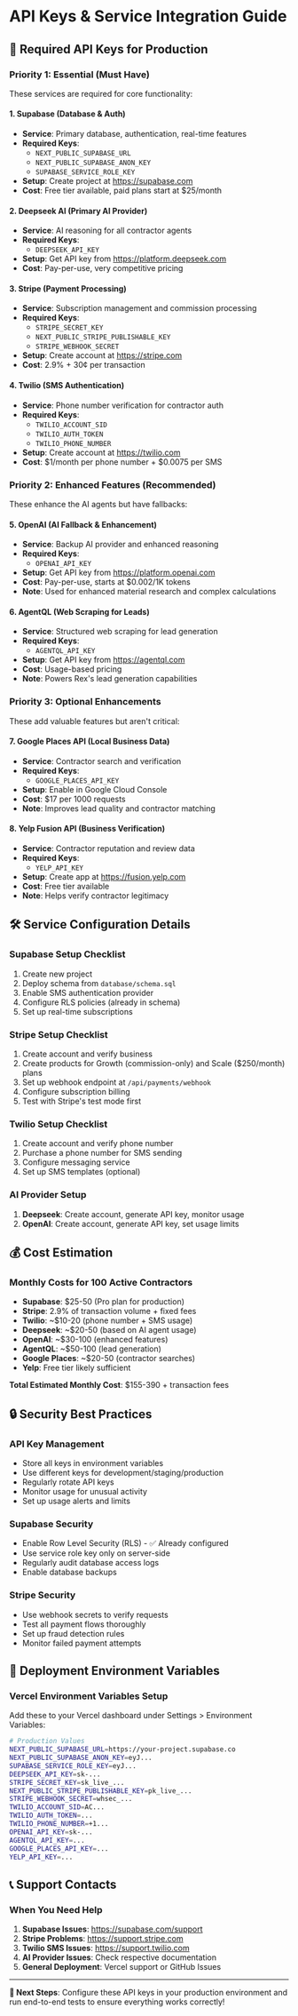 # API Keys & Service Integration Guide

## 🔑 Required API Keys for Production

### Priority 1: Essential (Must Have)
These services are required for core functionality:

#### 1. Supabase (Database & Auth)
- **Service**: Primary database, authentication, real-time features
- **Required Keys**:
  - `NEXT_PUBLIC_SUPABASE_URL`
  - `NEXT_PUBLIC_SUPABASE_ANON_KEY` 
  - `SUPABASE_SERVICE_ROLE_KEY`
- **Setup**: Create project at https://supabase.com
- **Cost**: Free tier available, paid plans start at $25/month

#### 2. Deepseek AI (Primary AI Provider)
- **Service**: AI reasoning for all contractor agents
- **Required Keys**:
  - `DEEPSEEK_API_KEY`
- **Setup**: Get API key from https://platform.deepseek.com
- **Cost**: Pay-per-use, very competitive pricing

#### 3. Stripe (Payment Processing)
- **Service**: Subscription management and commission processing
- **Required Keys**:
  - `STRIPE_SECRET_KEY`
  - `NEXT_PUBLIC_STRIPE_PUBLISHABLE_KEY`
  - `STRIPE_WEBHOOK_SECRET`
- **Setup**: Create account at https://stripe.com
- **Cost**: 2.9% + 30¢ per transaction

#### 4. Twilio (SMS Authentication)
- **Service**: Phone number verification for contractor auth
- **Required Keys**:
  - `TWILIO_ACCOUNT_SID`
  - `TWILIO_AUTH_TOKEN`
  - `TWILIO_PHONE_NUMBER`
- **Setup**: Create account at https://twilio.com
- **Cost**: $1/month per phone number + $0.0075 per SMS

### Priority 2: Enhanced Features (Recommended)
These enhance the AI agents but have fallbacks:

#### 5. OpenAI (AI Fallback & Enhancement)
- **Service**: Backup AI provider and enhanced reasoning
- **Required Keys**:
  - `OPENAI_API_KEY`
- **Setup**: Get API key from https://platform.openai.com
- **Cost**: Pay-per-use, starts at $0.002/1K tokens
- **Note**: Used for enhanced material research and complex calculations

#### 6. AgentQL (Web Scraping for Leads)
- **Service**: Structured web scraping for lead generation
- **Required Keys**:
  - `AGENTQL_API_KEY`
- **Setup**: Get API key from https://agentql.com
- **Cost**: Usage-based pricing
- **Note**: Powers Rex's lead generation capabilities

### Priority 3: Optional Enhancements
These add valuable features but aren't critical:

#### 7. Google Places API (Local Business Data)
- **Service**: Contractor search and verification
- **Required Keys**:
  - `GOOGLE_PLACES_API_KEY`
- **Setup**: Enable in Google Cloud Console
- **Cost**: $17 per 1000 requests
- **Note**: Improves lead quality and contractor matching

#### 8. Yelp Fusion API (Business Verification)
- **Service**: Contractor reputation and review data
- **Required Keys**:
  - `YELP_API_KEY`
- **Setup**: Create app at https://fusion.yelp.com
- **Cost**: Free tier available
- **Note**: Helps verify contractor legitimacy

## 🛠 Service Configuration Details

### Supabase Setup Checklist
1. Create new project
2. Deploy schema from `database/schema.sql`
3. Enable SMS authentication provider
4. Configure RLS policies (already in schema)
5. Set up real-time subscriptions

### Stripe Setup Checklist
1. Create account and verify business
2. Create products for Growth (commission-only) and Scale ($250/month) plans
3. Set up webhook endpoint at `/api/payments/webhook`
4. Configure subscription billing
5. Test with Stripe's test mode first

### Twilio Setup Checklist
1. Create account and verify phone number
2. Purchase a phone number for SMS sending
3. Configure messaging service
4. Set up SMS templates (optional)

### AI Provider Setup
1. **Deepseek**: Create account, generate API key, monitor usage
2. **OpenAI**: Create account, generate API key, set usage limits

## 💰 Cost Estimation

### Monthly Costs for 100 Active Contractors
- **Supabase**: $25-50 (Pro plan for production)
- **Stripe**: 2.9% of transaction volume + fixed fees
- **Twilio**: ~$10-20 (phone number + SMS usage)
- **Deepseek**: ~$20-50 (based on AI agent usage)
- **OpenAI**: ~$30-100 (enhanced features)
- **AgentQL**: ~$50-100 (lead generation)
- **Google Places**: ~$20-50 (contractor searches)
- **Yelp**: Free tier likely sufficient

**Total Estimated Monthly Cost**: $155-390 + transaction fees

## 🔒 Security Best Practices

### API Key Management
- Store all keys in environment variables
- Use different keys for development/staging/production
- Regularly rotate API keys
- Monitor usage for unusual activity
- Set up usage alerts and limits

### Supabase Security
- Enable Row Level Security (RLS) - ✅ Already configured
- Use service role key only on server-side
- Regularly audit database access logs
- Enable database backups

### Stripe Security
- Use webhook secrets to verify requests
- Test all payment flows thoroughly
- Set up fraud detection rules
- Monitor failed payment attempts

## 🚀 Deployment Environment Variables

### Vercel Environment Variables Setup
Add these to your Vercel dashboard under Settings > Environment Variables:

```bash
# Production Values
NEXT_PUBLIC_SUPABASE_URL=https://your-project.supabase.co
NEXT_PUBLIC_SUPABASE_ANON_KEY=eyJ...
SUPABASE_SERVICE_ROLE_KEY=eyJ...
DEEPSEEK_API_KEY=sk-...
STRIPE_SECRET_KEY=sk_live_...
NEXT_PUBLIC_STRIPE_PUBLISHABLE_KEY=pk_live_...
STRIPE_WEBHOOK_SECRET=whsec_...
TWILIO_ACCOUNT_SID=AC...
TWILIO_AUTH_TOKEN=...
TWILIO_PHONE_NUMBER=+1...
OPENAI_API_KEY=sk-...
AGENTQL_API_KEY=...
GOOGLE_PLACES_API_KEY=...
YELP_API_KEY=...
```

## 📞 Support Contacts

### When You Need Help
1. **Supabase Issues**: https://supabase.com/support
2. **Stripe Problems**: https://support.stripe.com
3. **Twilio SMS Issues**: https://support.twilio.com
4. **AI Provider Issues**: Check respective documentation
5. **General Deployment**: Vercel support or GitHub Issues

---

**🎯 Next Steps**: Configure these API keys in your production environment and run end-to-end tests to ensure everything works correctly!
